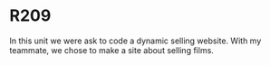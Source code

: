 # R209
In this unit we were ask to code a dynamic selling website. With my teammate, we chose to make a site about selling films.
